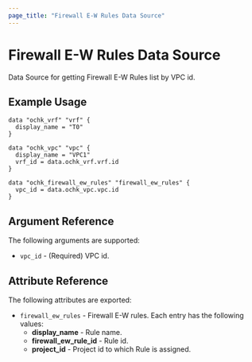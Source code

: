 ```yaml
---
page_title: "Firewall E-W Rules Data Source"
---
```


# Firewall E-W Rules Data Source

Data Source for getting Firewall E-W Rules list by VPC id.

## Example Usage

```hcl
data "ochk_vrf" "vrf" {
  display_name = "T0"
}

data "ochk_vpc" "vpc" {
  display_name = "VPC1"
  vrf_id = data.ochk_vrf.vrf.id
}

data "ochk_firewall_ew_rules" "firewall_ew_rules" {
  vpc_id = data.ochk_vpc.vpc.id
}
```

## Argument Reference

The following arguments are supported:

* `vpc_id` - (Required) VPC id.

## Attribute Reference

The following attributes are exported:
* `firewall_ew_rules` - Firewall E-W rules. Each entry has the following values:
    * **display_name** - Rule name.
    * **firewall_ew_rule_id** - Rule id.
    * **project_id** - Project id to which Rule is assigned.



    
 
